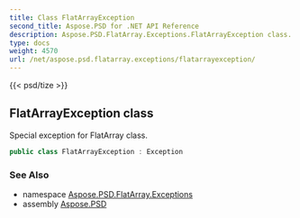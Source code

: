```yaml
---
title: Class FlatArrayException
second_title: Aspose.PSD for .NET API Reference
description: Aspose.PSD.FlatArray.Exceptions.FlatArrayException class. Special exception for FlatArray class
type: docs
weight: 4570
url: /net/aspose.psd.flatarray.exceptions/flatarrayexception/
---
```

{{< psd/tize >}}
## FlatArrayException class

Special exception for FlatArray class.

```csharp
public class FlatArrayException : Exception
```

### See Also

* namespace [Aspose.PSD.FlatArray.Exceptions](../../aspose.psd.flatarray.exceptions/)
* assembly [Aspose.PSD](../../)


